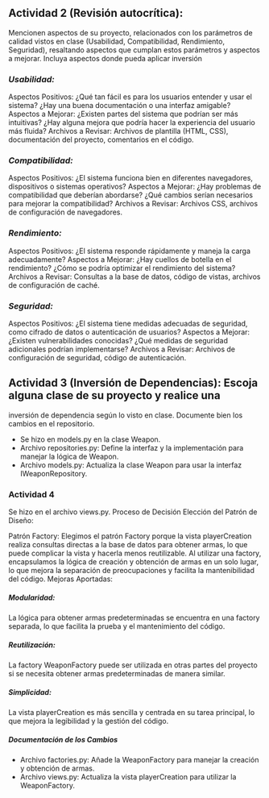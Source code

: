 ## Actividad 2 (Revisión autocrítica): 

Mencionen aspectos de su proyecto, relacionados con los 
parámetros de calidad vistos en clase (Usabilidad, Compatibilidad, Rendimiento, Seguridad), 
resaltando aspectos que cumplan estos parámetros y aspectos a mejorar. Incluya aspectos 
donde pueda aplicar inversión  

### *Usabilidad:*

Aspectos Positivos: ¿Qué tan fácil es para los usuarios entender y usar el sistema? ¿Hay una buena documentación o una interfaz amigable?
Aspectos a Mejorar: ¿Existen partes del sistema que podrían ser más intuitivas? ¿Hay alguna mejora que podría hacer la experiencia del usuario más fluida?
Archivos a Revisar: Archivos de plantilla (HTML, CSS), documentación del proyecto, comentarios en el código.


### *Compatibilidad:*

Aspectos Positivos: ¿El sistema funciona bien en diferentes navegadores, dispositivos o sistemas operativos?
Aspectos a Mejorar: ¿Hay problemas de compatibilidad que deberían abordarse? ¿Qué cambios serían necesarios para mejorar la compatibilidad?
Archivos a Revisar: Archivos CSS, archivos de configuración de navegadores.

### *Rendimiento:*

Aspectos Positivos: ¿El sistema responde rápidamente y maneja la carga adecuadamente?
Aspectos a Mejorar: ¿Hay cuellos de botella en el rendimiento? ¿Cómo se podría optimizar el rendimiento del sistema?
Archivos a Revisar: Consultas a la base de datos, código de vistas, archivos de configuración de caché.

### *Seguridad:*

Aspectos Positivos: ¿El sistema tiene medidas adecuadas de seguridad, como cifrado de datos o autenticación de usuarios?
Aspectos a Mejorar: ¿Existen vulnerabilidades conocidas? ¿Qué medidas de seguridad adicionales podrían implementarse?
Archivos a Revisar: Archivos de configuración de seguridad, código de autenticación.

## Actividad 3 (Inversión de Dependencias): Escoja alguna clase de su proyecto y realice una 
inversión de dependencia según lo visto en clase. Documente bien los cambios en el repositorio. 

* Se hizo en models.py en la clase Weapon. 
* Archivo repositories.py: Define la interfaz y la implementación para manejar la lógica de Weapon.
* Archivo models.py: Actualiza la clase Weapon para usar la interfaz IWeaponRepository.

### Actividad 4
Se hizo en el archivo views.py.
Proceso de Decisión
Elección del Patrón de Diseño:

Patrón Factory: Elegimos el patrón Factory porque la vista playerCreation realiza consultas directas a la base de datos para obtener armas, lo que puede complicar la vista y hacerla menos reutilizable. Al utilizar una factory, encapsulamos la lógica de creación y obtención de armas en un solo lugar, lo que mejora la separación de preocupaciones y facilita la mantenibilidad del código.
Mejoras Aportadas:

##### Modularidad: 
La lógica para obtener armas predeterminadas se encuentra en una factory separada, lo que facilita la prueba y el mantenimiento del código.

##### Reutilización: 
La factory WeaponFactory puede ser utilizada en otras partes del proyecto si se necesita obtener armas predeterminadas de manera similar.

##### Simplicidad: 
La vista playerCreation es más sencilla y centrada en su tarea principal, lo que mejora la legibilidad y la gestión del código.

##### Documentación de los Cambios
* Archivo factories.py: Añade la WeaponFactory para manejar la creación y obtención de armas.
* Archivo views.py: Actualiza la vista playerCreation para utilizar la WeaponFactory.
